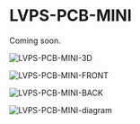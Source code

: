 # LVPS-PCB-MINI

Coming soon.

![LVPS-PCB-MINI-3D](https://github.com/user-attachments/assets/543b3357-0a0c-42d2-8d70-57c261cef91e)

![LVPS-PCB-MINI-FRONT](https://github.com/user-attachments/assets/f955d9b7-aae2-4881-99e9-d28ef7341c09)

![LVPS-PCB-MINI-BACK](https://github.com/user-attachments/assets/3ca76da6-aeb0-4522-b8cd-59c4cdbc5221)

![LVPS-PCB-MINI-diagram](https://github.com/user-attachments/assets/51b409bc-bc55-442b-8a9d-9d6ad087d842)


